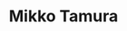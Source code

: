 ---
title: Mikko Tamura
organization: MapBeks
talk: "LGBT Communities and the Unmapped Philippines"
permalink: /speakers/#mikko-tamura
---